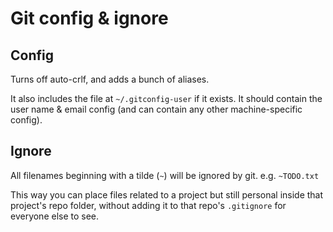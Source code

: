 # Git config & ignore

## Config

Turns off auto-crlf, and adds a bunch of aliases.

It also includes the file at `~/.gitconfig-user` if it exists.
It should contain the user name & email config (and can contain any other machine-specific config).

## Ignore

All filenames beginning with a tilde (`~`) will be ignored by git. e.g. `~TODO.txt`

This way you can place files related to a project but still personal inside that project's repo folder, without adding it to that repo's `.gitignore` for everyone else to see.
